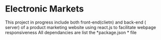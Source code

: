 # Electronic Markets
    
  This project in progress include both front-end(clietn) and back-end ( server) of a product marketing website using react.js to facilitate webpage responsiveness
  All dependancies are list the *package.json * file
